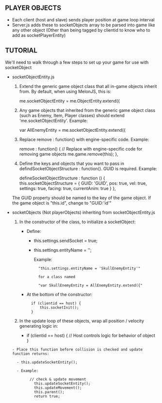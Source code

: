 PLAYER OBJECTS
----------------

- Each client (host and slave) sends player position at game loop interval
- Server.js adds these to socketObjects array to be parsed into game like any other object
  (Other than being tagged by clientid to know who to add as socketPlayerEntity)



TUTORIAL
------------------

We'll need to walk through a few steps to set up your game for use with socketObject

- socketObjectEntity.js

	1. Extend the generic game object class that all in-game objects inherit from.  By default, when using MelonJS, this is:

		me.socketObjectEntity = me.ObjectEntity.extend({

	2. Any game objects that inherited from the generic game object class (such as Enemy, Item, Player classes) should extend 'me.socketObjectEntity'.  Example:

		var AllEnemyEntity = me.socketObjectEntity.extend({

	3. Replace remove : function() with engine-specific code. Example:

		remove : function() {
			// Replace with engine-specific code for removing game objects
			me.game.remove(this);
		},

	4. Define the keys and objects that you want to pass in defindSocketObjectStructure : function(). GUID is required. Example:

		defineSocketObjectStructure : function () {
		 	this.socketObjectStructure =
			{
				GUID: 'GUID',
				pos: true,
				vel: true,
				settings: true,
				facing: true,
				currentAnim: true
			}
		},

    The GUID property should be named to the key of the game object.  If the game object is "this.id", change to "GUID:'id'"

- socketObjects (Not playerObjects) inheriting from socketObjectEntity.js

	1. In the constructor of the class, to initialize a socketObject:

		- Define:
			- this.settings.sendSocket = true;
			- this.settings.entityName = '<classname>';

				Example:

					"this.settings.entityName = 'SkullEnemyEntity'"

					for a class named

					"var SkullEnemyEntity = AllEnemyEntity.extend({"

		- At the bottom of the constructor:

				if (clientid == host) {
					this.socketInit();
				}

	2. In the update loop of these objects, wrap all position / velocity generating logic in:

		- if (clientid == host) {
				// Host controls logic for behavior of object
	  	}

	  - Place this function before collision is checked and update function returns:

	  	- this.updateSocketEntity();

	  	- Example:

			  // check & update movement
				this.updateSocketEntity();
				this.updateMovement();
				this.parent();
				return true;

